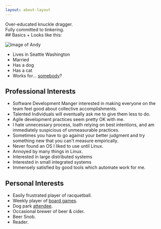 ```yaml
---
layout: about-layout
---
```


<div class="title">Over-educated knuckle dragger.</div>
<div class="subtitle">Fully committed to tinkering.</div>
## Basics
+ Looks like this: 

![Image of Andy](http://troutman-hq.smugmug.com/Travel/Hawaii/i-3H3vgnb/0/L/IMG_2720-L.jpg "I'm the one on the bottom") 
+ Lives in Seattle Washington
+ Married
+ Has a dog
+ Has a cat
+ Works for... [somebody](http://www.linkedin.com/pub/andrew-troutman/6/258/5a0)?

## Professional Interests
+ Software Development Manger interested in making everyone on the team feel good about collective accomplishments.
+ Talented Individuals will eventually ask me to give them less to do. 
+ Agile development practices seem pretty OK with me.
+ I hate unnecessary process, loath relying on best intentions, and am immediately suspicious of unmeasurable practices.
+ Sometimes you have to go against your better judgment and try something new that you can't measure empirically. 
+ Never found an OS I liked to use until Linux.
+ Annoyed by many things in Linux.
+ Interested in large distributed systems
+ Interested in small integrated systems
+ Immensely satisfied by good tools which automate work for me. 
 
## Personal Interests
+ Easily frustrated player of racquetball. 
+ Weekly player of [board games](http://boardgamegeek.com/collection/user/Mantrout?own=1&subtype=boardgame&gallery=large&ff=1).
+ Dog park [attendee](http://troutman-hq.smugmug.com/Pets/Finrod-1/26438089_KPzPWL/2223971173_KSPjXXW#!i=2223971173&k=KSPjXXW).
+ Occasional brewer of beer & cider. 
+ Beer Snob. 
+ Reader.
